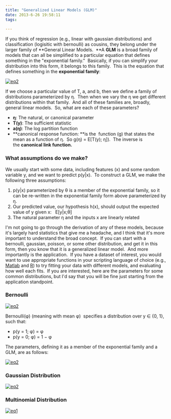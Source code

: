 ```yaml
---
title: "Generalized Linear Models (GLM)"
date: 2013-6-26 19:58:11
tags:
  
---
```



If you think of regression (e.g., linear with gaussian distributions) and classification (logisitic with bernoulli) as cousins, they belong under the larger family of **General Linear Models.  **A **GLM** is a broad family of models that can all be simplified to a particular equation that defines something in the "exponential family."  Basically, if you can simplify your distribution into this form, it belongs to this family.  This is the equation that defines something in the **exponential family**:

[![eq2](http://www.vbmis.com/learn/wp-content/uploads/2013/06/eq212-300x56.png)](http://www.vbmis.com/learn/wp-content/uploads/2013/06/eq212.png)

If we choose a particular value of T, a, and b, then we define a family of distributions parameterized by η.  Then when we vary the η we get different distributions within that family.  And all of these families are, broadly, general linear models.  So, what are each of these parameters?

- **η**: The natural, or canonical parameter
- **T(y)**: The sufficient statistic
- **a(η)**: The log partition function
- **canonical response function: **is the  function (g) that states the mean as a function of η.  So g(η) = E[T(y); η]).  The inverse is the **canonical link function.**

### 

### **What assumptions do we make?**

We usually start with some data, including features (x) and some random variable y, and we want to predict p(y|x).  To construct a GLM, we make the following three assumptions:

1. <span style="line-height: 13px;">p(y|x) parameterized by θ is a member of the exponential family, so it can be re-written in the exponential family form above parameterized by η.</span>
2. Our predicted value, our hypothesis h(x), should output the expected value of y given x:   E[y|x;θ]
3. The natural parameter η and the inputs x are linearly related

I'm not going to go through the derivation of any of these models, because it's largely hard statistics that give me a headache, and I think that it's more important to understand the broad concept.  If you can start with a bernoulli, gaussian, poisson, or some other distribution, and get it in this form, then you know that it is a generalized linear model.  And more importantly is the application.  If you have a dataset of interest, you would want to use appropriate functions in your scripting language of choice (e.g., [Matlab](http://www.mathworks.com/help/stats/examples/fitting-data-with-generalized-linear-models.html) and [R](http://www.statmethods.net/advstats/glm.html)) to try fitting your data with different models, and evaluating how well each fits.  If you are interested, here are the parameters for some common distributions, but I'd say that you will be fine just starting from the application standpoint.

### Bernoulli

[![eq2](http://www.vbmis.com/learn/wp-content/uploads/2013/06/eq214.png)](http://www.vbmis.com/learn/wp-content/uploads/2013/06/eq214.png)

Bernoulli(φ) (meaning with mean φ)  specifies a distribution over y ∈ {0, 1}, such that:

- p(y = 1; φ) = φ
- p(y = 0; φ) = 1 − φ

The parameters, defining it as a member of the exponential family and a GLM, are as follows:

[![eq2](http://www.vbmis.com/learn/wp-content/uploads/2013/06/eq213.png)](http://www.vbmis.com/learn/wp-content/uploads/2013/06/eq213.png)

### Gaussian Distribution

[![eq2](http://www.vbmis.com/learn/wp-content/uploads/2013/06/eq215-300x147.png)](http://www.vbmis.com/learn/wp-content/uploads/2013/06/eq215.png)

### Multinomial Distribution

[![eq1](http://www.vbmis.com/learn/wp-content/uploads/2013/06/eq15.png)](http://www.vbmis.com/learn/wp-content/uploads/2013/06/eq15.png)


